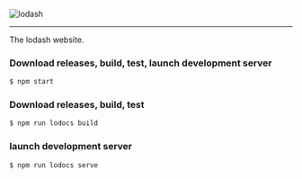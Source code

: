 ![lodash](http://justinhelmer.github.io/lodash.github.io/images/logo.png)

------

The lodash website.

### Download releases, build, test, launch development server

```bash
$ npm start
```

### Download releases, build, test

```bash
$ npm run lodocs build
```

### launch development server

```bash
$ npm run lodocs serve
```
